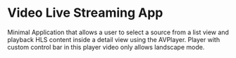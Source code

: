 # Video Live Streaming App
Minimal Application that allows a user to select a source from a list view and playback HLS content inside a detail view using the AVPlayer. Player with custom control bar in this player video only allows landscape mode.
